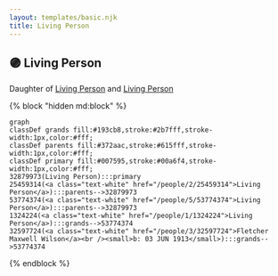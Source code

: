 ```yaml
---
layout: templates/basic.njk
title: Living Person
---
```

## 🟣 Living Person

Daughter of [Living Person](/people/5/53774374) and [Living Person](/people/2/25459314)

{% block "hidden md:block" %}
```mermaid
graph
classDef grands fill:#193cb8,stroke:#2b7fff,stroke-width:1px,color:#fff;
classDef parents fill:#372aac,stroke:#615fff,stroke-width:1px,color:#fff;
classDef primary fill:#007595,stroke:#00a6f4,stroke-width:1px,color:#fff;
32879973(Living Person):::primary
25459314(<a class="text-white" href="/people/2/25459314">Living Person</a>):::parents-->32879973
53774374(<a class="text-white" href="/people/5/53774374">Living Person</a>):::parents-->32879973
1324224(<a class="text-white" href="/people/1/1324224">Living Person</a>):::grands-->53774374
32597724(<a class="text-white" href="/people/3/32597724">Fletcher Maxwell Wilson</a><br /><small>b: 03 JUN 1913</small>):::grands-->53774374
```
{% endblock %}
